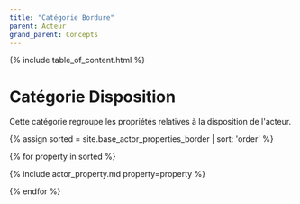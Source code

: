 ```yaml
---
title: "Catégorie Bordure"
parent: Acteur
grand_parent: Concepts
---
```


{% include table_of_content.html %}


# Catégorie Disposition

Cette catégorie regroupe les propriétés relatives à la disposition de l'acteur.

{% assign sorted = site.base_actor_properties_border | sort: 'order' %}

{% for property in sorted %}

{% include actor_property.md property=property %}

{% endfor %}
